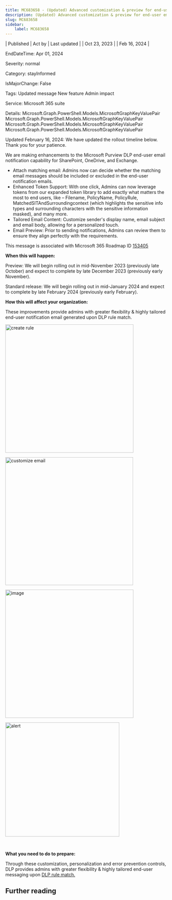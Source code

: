 ```yaml
---
title: MC683658 - (Updated) Advanced customization & preview for end-user email notification in Microsoft Purview DLP
description: (Updated) Advanced customization & preview for end-user email notification in Microsoft Purview DLP
slug: MC683658
sidebar:
    label: MC683658
---
```



| Published | Act by | Last updated |
| Oct 23, 2023 |  | Feb 16, 2024 |

EndDateTime: Apr 01, 2024

Severity: normal

Category: stayInformed

IsMajorChange: False

Tags: Updated message New feature Admin impact

Service: Microsoft 365 suite

Details: Microsoft.Graph.PowerShell.Models.MicrosoftGraphKeyValuePair Microsoft.Graph.PowerShell.Models.MicrosoftGraphKeyValuePair Microsoft.Graph.PowerShell.Models.MicrosoftGraphKeyValuePair Microsoft.Graph.PowerShell.Models.MicrosoftGraphKeyValuePair

<p style="">Updated February 16, 2024: We have updated the rollout timeline below. Thank you for your patience.</p><p style="">We are making enhancements to the Microsoft Purview DLP end-user email notification capability for SharePoint, OneDrive, and Exchange.</p><ul><li>Attach matching email: Admins now can decide whether the matching email messages should be included or excluded in the end-user notification emails.
</li><li>Enhanced Token Support: With one click, Admins can now leverage tokens from our expanded token library to add exactly what matters the most to end users, like – Filename, PolicyName, PolicyRule, MatchedSITAndSurroundingcontext (which highlights the sensitive info types and surrounding characters with the sensitive information masked), and many more.
</li><li>Tailored Email Content: Customize sender's display name, email subject and email body, allowing for a personalized touch.
</li><li>Email Preview: Prior to sending notifications, Admins can review them to ensure they align perfectly with the requirements.</li></ul>
<p>This message is associated with Microsoft 365 Roadmap ID <a href="https://www.microsoft.com/microsoft-365/roadmap?filters=&amp;searchterms=153405" target="_blank">153405</a></p><p><b>When this will happen:</b></p><p>Preview: We will begin rolling out in mid-November 2023 (previously late October) and expect to complete by late December 2023 (previously early November).</p><p>Standard release: We will begin rolling out in mid-January 2024 and expect to complete by late February 2024 (previously early February).</p>
<p><b>How this will affect your organization:</b></p><p>These improvements provide admins with greater flexibility &amp; highly tailored end-user notification email generated upon DLP rule match.<br></p>

<p><img src="https://img-prod-cms-rt-microsoft-com.akamaized.net/cms/api/am/imageFileData/RW1dqP3?ver=be19" style="width: 400px;" alt="create rule"><br></p><p><img src="https://img-prod-cms-rt-microsoft-com.akamaized.net/cms/api/am/imageFileData/RW1dtd8?ver=5b87" style="width: 399px;" alt="customize email"><br></p><p><img src="https://img-prod-cms-rt-microsoft-com.akamaized.net/cms/api/am/imageFileData/RW1dj0d?ver=e7b3" style="width: 400px;" alt="image"><br></p><p><img src="https://img-prod-cms-rt-microsoft-com.akamaized.net/cms/api/am/imageFileData/RW1dqP6?ver=402c" style="width: 356px;" alt="alert"><br></p><p><br></p><p>
<b>What you need to do to prepare:</b></p><p>Through these customization, personalization and error prevention controls, DLP provides admins with greater flexibility &amp; highly tailored end-user messaging upon <a href="https://microsoft.sharepoint.com/:b:/t/TestInformationProtectionGovernancecustomercommunity/Ec5R1XoWFFZAuXpwc_tZewcBSV5Cn55TPyq3bFZqXl_6nw?e=16wdhl" target="_blank">DLP rule match.</a>
</p>

## Further reading
